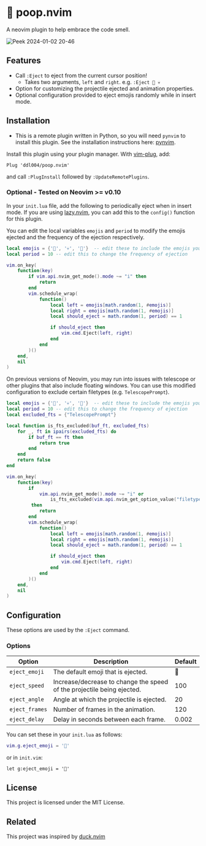 # 💩 poop.nvim
A neovim plugin to help embrace the code smell.

![Peek 2024-01-02 20-46](https://github.com/ddl004/poop.nvim/assets/18647028/236436d8-971e-4880-bb3c-15de9e1c6827)

## Features
- Call `:Eject` to eject from the current cursor position!
    - Takes two arguments, `left` and `right`. e.g. `:Eject 💩 💀`
- Option for customizing the projectile ejected and animation properties.
- Optional configuration provided to eject emojis randomly while in insert mode.

## Installation
- This is a remote plugin written in Python, so you will need `pynvim` to install this plugin. See the installation instructions here: [pynvim](https://github.com/neovim/pynvim?tab=readme-ov-file#install).

Install this plugin using your plugin manager. With [vim-plug](https://github.com/junegunn/vim-plug), add:
```
Plug 'ddl004/poop.nvim'
```
and call `:PlugInstall` followed by `:UpdateRemotePlugins`.

### Optional - Tested on Neovim >= v0.10

In your `init.lua` file, add the following to periodically eject when in insert mode.
If you are using [lazy.nvim](https://github.com/folke/lazy.nvim), you can add this to the `config()` function for this plugin. 

You can edit the local variables `emojis` and `period` to modify the emojis ejected and the frequency of the ejection respectively.
```lua
local emojis = {'💩', '💀', '👻'}  -- edit these to include the emojis you want ejected
local period = 10 -- edit this to change the frequency of ejection

vim.on_key(
    function(key)
        if vim.api.nvim_get_mode().mode ~= "i" then
            return
        end
        vim.schedule_wrap(
            function()
                local left = emojis[math.random(1, #emojis)]
                local right = emojis[math.random(1, #emojis)]
                local should_eject = math.random(1, period) == 1

                if should_eject then
                    vim.cmd.Eject(left, right)
                end
            end
        )()
    end,
    nil
)
```

On previous versions of Neovim, you may run into issues with telescope or other plugins that also include floating windows.
You can use this modified configuration to exclude certain filetypes (e.g. `TelescopePrompt`).
```lua
local emojis = {'💩', '💀', '👻'}  -- edit these to include the emojis you want ejected
local period = 10 -- edit this to change the frequency of ejection
local excluded_fts = {"TelescopePrompt"}

local function is_fts_excluded(buf_ft, excluded_fts)
    for _, ft in ipairs(excluded_fts) do
        if buf_ft == ft then
            return true
        end
    end
    return false
end

vim.on_key(
    function(key)
        if
            vim.api.nvim_get_mode().mode ~= "i" or
                is_fts_excluded(vim.api.nvim_get_option_value("filetype", {}), excluded_fts)
         then
            return
        end
        vim.schedule_wrap(
            function()
                local left = emojis[math.random(1, #emojis)]
                local right = emojis[math.random(1, #emojis)]
                local should_eject = math.random(1, period) == 1

                if should_eject then
                    vim.cmd.Eject(left, right)
                end
            end
        )()
    end,
    nil
)
```

## Configuration
These options are used by the `:Eject` command.

### Options
| Option         | Description                                                            | Default |
|----------------|------------------------------------------------------------------------|---------|
| `eject_emoji`  | The default emoji that is ejected.                                     | 💩      |
| `eject_speed`  | Increase/decrease to change the speed of the projectile being ejected. | 100     |
| `eject_angle`  | Angle at which the projectile is ejected.                              | 20      |
| `eject_frames` | Number of frames in the animation.                                     | 120     |
| `eject_delay`  | Delay in seconds between each frame.                                   | 0.002   |


You can set these in your `init.lua` as follows:
```lua
vim.g.eject_emoji = '💩'
```
or in `init.vim`:
```vim
let g:eject_emoji = '💩'
```

## License
This project is licensed under the MIT License.

## Related
This project was inspired by [duck.nvim](https://github.com/tamton-aquib/duck.nvim)
